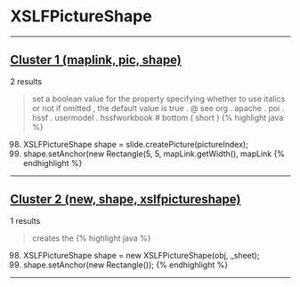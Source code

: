 # XSLFPictureShape

***

## [Cluster 1 (maplink, pic, shape)](./1)
2 results
> set a boolean value for the property specifying whether to use italics or not if omitted , the default value is true . @ see org . apache . poi . hssf . usermodel . hssfworkbook # bottom ( short ) 
{% highlight java %}
98. XSLFPictureShape shape = slide.createPicture(pictureIndex);
99. shape.setAnchor(new Rectangle(5, 5, mapLink.getWidth(), mapLink
{% endhighlight %}

***

## [Cluster 2 (new, shape, xslfpictureshape)](./2)
1 results
> creates the 
{% highlight java %}
98. XSLFPictureShape shape = new XSLFPictureShape(obj, _sheet);
99. shape.setAnchor(new Rectangle());
{% endhighlight %}

***

